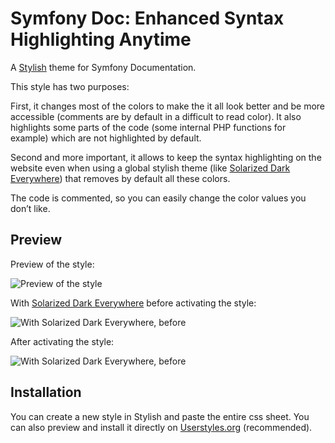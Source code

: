 Symfony Doc: Enhanced Syntax Highlighting Anytime
=================

A [Stylish](https://addons.mozilla.org/firefox/addon/stylish/) theme for Symfony Documentation. 

This style has two purposes:

First, it changes most of the colors to make the it all look better and be more accessible (comments are by default in a difficult to read color). It also highlights some parts of the code (some internal PHP functions for example) which are not highlighted by default.

Second and more important, it allows to keep the syntax highlighting on the website even when using a global stylish theme (like [Solarized Dark Everywhere](http://userstyles.org/styles/98305/solarized-dark-everywhere)) that removes by default all these colors.

The code is commented, so you can easily change the color values you don’t like.

Preview
-------
Preview of the style:

![Preview of the style](http://i.imgur.com/Id71gpU.png?1?5791)

With [Solarized Dark Everywhere](http://userstyles.org/styles/98305/solarized-dark-everywhere) before  activating the style:

![With Solarized Dark Everywhere, before](http://i.imgur.com/PcItw0a.png)

After activating the style:

![With Solarized Dark Everywhere, before](http://i.imgur.com/Sh3Phdk.png)

Installation
------------

You can create a new style in Stylish and paste the entire css sheet. You can also preview and install it directly on [Userstyles.org](http://userstyles.org/styles/99771/symfony-doc-enhanced-syntax-highlighting-anytime) (recommended).

